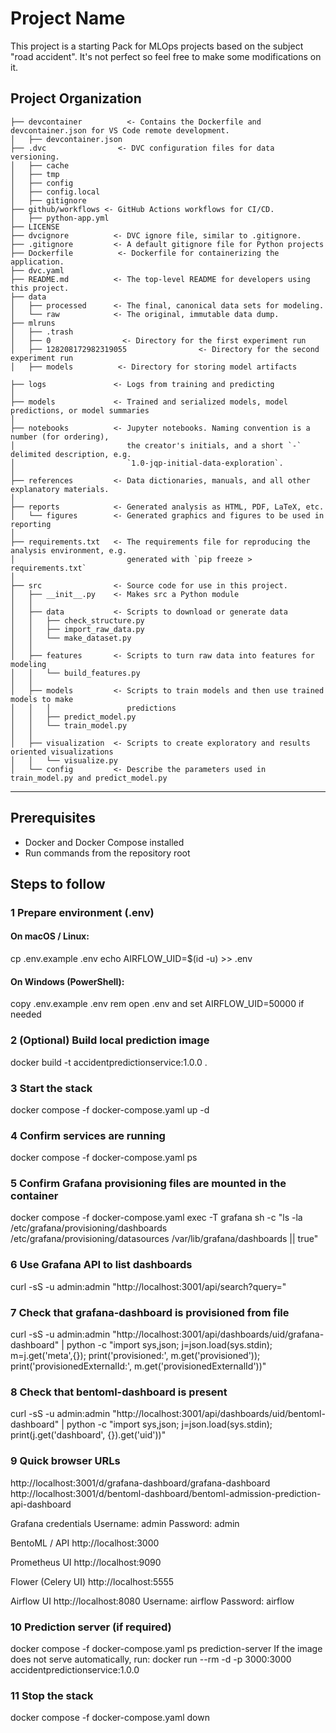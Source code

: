 Project Name
==============================

This project is a starting Pack for MLOps projects based on the subject "road accident". It's not perfect so feel free to make some modifications on it.

Project Organization
------------
    ├── devcontainer          <- Contains the Dockerfile and devcontainer.json for VS Code remote development.
    │   ├── devcontainer.json
    ├── .dvc                <- DVC configuration files for data versioning.
    │   ├── cache
    │   ├── tmp
    │   ├── config
    │   ├── config.local
    │   ├── gitignore
    ├── github/workflows <- GitHub Actions workflows for CI/CD.
    │   ├── python-app.yml 
    ├── LICENSE
    ├── dvcignore          <- DVC ignore file, similar to .gitignore.
    ├── .gitignore         <- A default gitignore file for Python projects
    ├── Dockerfile          <- Dockerfile for containerizing the application.
    ├── dvc.yaml 
    ├── README.md          <- The top-level README for developers using this project.
    ├── data
    │   ├── processed      <- The final, canonical data sets for modeling.
    │   └── raw            <- The original, immutable data dump.
    ├── mlruns
    │   ├── .trash
    │   ├── 0                <- Directory for the first experiment run
    │   ├── 128208172982319055                <- Directory for the second experiment run
    │   ├── models          <- Directory for storing model artifacts

    ├── logs               <- Logs from training and predicting
    │
    ├── models             <- Trained and serialized models, model predictions, or model summaries
    │
    ├── notebooks          <- Jupyter notebooks. Naming convention is a number (for ordering),
    │                         the creator's initials, and a short `-` delimited description, e.g.
    │                         `1.0-jqp-initial-data-exploration`.
    │
    ├── references         <- Data dictionaries, manuals, and all other explanatory materials.
    │
    ├── reports            <- Generated analysis as HTML, PDF, LaTeX, etc.
    │   └── figures        <- Generated graphics and figures to be used in reporting
    │
    ├── requirements.txt   <- The requirements file for reproducing the analysis environment, e.g.
    │                         generated with `pip freeze > requirements.txt`
    │
    ├── src                <- Source code for use in this project.
    │   ├── __init__.py    <- Makes src a Python module
    │   │
    │   ├── data           <- Scripts to download or generate data
    │   │   ├── check_structure.py    
    │   │   ├── import_raw_data.py 
    │   │   └── make_dataset.py
    │   │
    │   ├── features       <- Scripts to turn raw data into features for modeling
    │   │   └── build_features.py
    │   │
    │   ├── models         <- Scripts to train models and then use trained models to make
    │   │   │                 predictions
    │   │   ├── predict_model.py
    │   │   └── train_model.py
    │   │
    │   ├── visualization  <- Scripts to create exploratory and results oriented visualizations
    │   │   └── visualize.py
    │   └── config         <- Describe the parameters used in train_model.py and predict_model.py

---------

## Prerequisites
- Docker and Docker Compose installed
- Run commands from the repository root

## Steps to follow

### 1 Prepare environment (.env)
#### On macOS / Linux:
cp .env.example .env
echo AIRFLOW_UID=$(id -u) >> .env

#### On Windows (PowerShell):
copy .env.example .env
rem open .env and set AIRFLOW_UID=50000 if needed

### 2 (Optional) Build local prediction image
docker build -t accidentpredictionservice:1.0.0 .

### 3 Start the stack
docker compose -f docker-compose.yaml up -d

### 4 Confirm services are running
docker compose -f docker-compose.yaml ps

### 5 Confirm Grafana provisioning files are mounted in the container
docker compose -f docker-compose.yaml exec -T grafana sh -c "ls -la /etc/grafana/provisioning/dashboards /etc/grafana/provisioning/datasources /var/lib/grafana/dashboards || true"

### 6 Use Grafana API to list dashboards
curl -sS -u admin:admin "http://localhost:3001/api/search?query="

### 7 Check that grafana-dashboard is provisioned from file
curl -sS -u admin:admin "http://localhost:3001/api/dashboards/uid/grafana-dashboard" | python -c "import sys,json; j=json.load(sys.stdin); m=j.get('meta',{}); print('provisioned:', m.get('provisioned')); print('provisionedExternalId:', m.get('provisionedExternalId'))"

### 8 Check that bentoml-dashboard is present
curl -sS -u admin:admin "http://localhost:3001/api/dashboards/uid/bentoml-dashboard" | python -c "import sys,json; j=json.load(sys.stdin); print(j.get('dashboard', {}).get('uid'))"

### 9 Quick browser URLs
http://localhost:3001/d/grafana-dashboard/grafana-dashboard
http://localhost:3001/d/bentoml-dashboard/bentoml-admission-prediction-api-dashboard

Grafana credentials
Username: admin
Password: admin

BentoML / API 
http://localhost:3000

Prometheus UI
http://localhost:9090

Flower (Celery UI) 
http://localhost:5555

Airflow UI
http://localhost:8080
Username: airflow
Password: airflow

### 10 Prediction server (if required)
docker compose -f docker-compose.yaml ps prediction-server
If the image does not serve automatically, run:
docker run --rm -d -p 3000:3000 accidentpredictionservice:1.0.0

### 11 Stop the stack
docker compose -f docker-compose.yaml down









